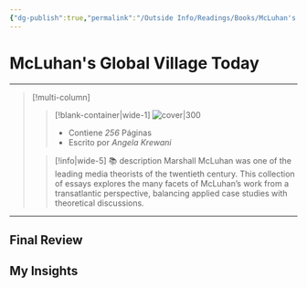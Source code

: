 ```yaml
---
{"dg-publish":true,"permalink":"/Outside Info/Readings/Books/McLuhan's Global Village Today/","title":"McLuhan's Global Village Today","updated":"2023-12-30T18:05:37.962-05:00"}
---
```



# McLuhan's Global Village Today
- - -
> [!multi-column]
> 
> > [!blank-container|wide-1]
> >  ![cover|300](http://books.google.com/books/content?id=1i87CgAAQBAJ&printsec=frontcover&img=1&zoom=1&edge=curl&source=gbs_api)
> >- Contiene *256* Páginas
> >- Escrito por *Angela Krewani*
> 
> > [!info|wide-5] 📚 description
> > Marshall McLuhan was one of the leading media theorists of the twentieth century. This collection of essays explores the many facets of McLuhan’s work from a transatlantic perspective, balancing applied case studies with theoretical discussions.
> 

- - -

## Final Review

## My Insights
